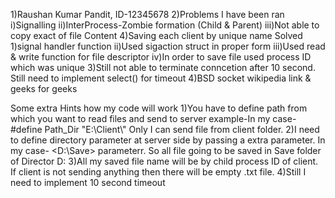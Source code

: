 1)Raushan Kumar Pandit, ID-12345678
2)Problems I have been ran 
   i)Signalling ii)InterProcess-Zombie formation (Child & Parent) iii)Not able to copy exact of file Content 4)Saving each client by unique name
Solved 1)signal handler function ii)Used sigaction struct in proper form iii)Used read & write function for file descriptor iv)In order to save file used process ID which was unique
3)Still not able to terminate conncetion after 10 second. Still need to implement select() for timeout
4)BSD socket wikipedia link & geeks for geeks

Some extra Hints how my code will work
1)You have to define path from which you want to read files and send to server
 example-In my case- #define Path_Dir "E:\\Client\\"  Only I can send file from client folder.
2)I need to define directory parameter at server side by passing a extra parameter. 
  In my case- <D:\Save> parameterr. So all file going to be saved in Save folder of Director D:
3)All my saved file name will be by child process ID of client. If client is not sending anything then there will be empty .txt file. 
4)Still I need to implement 10 second timeout 
